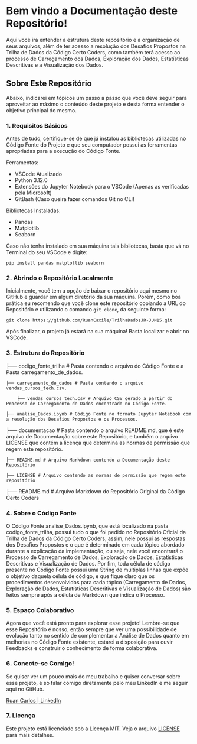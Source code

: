 # Bem vindo a Documentação deste Repositório!

Aqui você irá entender a estrutura deste repositório e a organização de seus arquivos, além de ter acesso a resolução dos Desafios Propostos na Trilha de Dados da Código Certo Coders, como também terá acesso ao processo de Carregamento dos Dados, Exploração dos Dados, Estatísticas Descritivas e a Visualização dos Dados.

## Sobre Este Repositório

Abaixo, indicarei em tópicos um passo a passo que você deve seguir para aproveitar ao máximo o conteúdo deste projeto e desta forma entender o objetivo principal do mesmo.

### 1. Requisitos Básicos

Antes de tudo, certifique-se de que já instalou as bibliotecas utilizadas no Código Fonte do Projeto e que seu computador possui as ferramentas apropriadas para a execução do Código Fonte.

Ferramentas:
 - VSCode Atualizado
 - Python 3.12.0
 - Extensões do Jupyter Notebook para o VSCode (Apenas as verificadas pela Microsoft)
 - GitBash (Caso queira fazer comandos Git no CLI)

Bibliotecas Instaladas: 
 - Pandas
 - Matplotlib
 - Seaborn

Caso não tenha instalado em sua máquina tais bibliotecas, basta que vá no Terminal do seu VSCode e digite:

`pip install pandas matplotlib seaborn`

### 2. Abrindo o Repositório Localmente

Inicialmente, você tem a opção de baixar o repositório aqui mesmo no GitHub e guardar em algum diretório da sua máquina. Porém, como boa prática eu recomendo que você clone este repositório copiando a URL do Repositório e utilizando o comando `git clone`, da seguinte forma:

`git clone https://github.com/RuanCaxile/TrilhaDadosJR-JUN15.git`

Após finalizar, o projeto já estará na sua máquina! Basta localizar e abrir no VSCode.

### 3. Estrutura do Repositório

├── codigo_fonte_trilha # Pasta contendo o arquivo do Código Fonte e a Pasta carregamento_de_dados.
    
    ├── carregamento_de_dados # Pasta contendo o arquivo vendas_cursos_tech.csv.
    
        ├── vendas_cursos_tech.csv # Arquivo CSV gerado a partir do Processo de Carregamento de Dados encontrado no Código Fonte.

    ├── analise_Dados.ipynb # Código Fonte no formato Jupyter Notebook com a resolução dos Desafios Propostos e os Processos.

├── documentacao # Pasta contendo o arquivo README.md, que é este arquivo de Documentação sobre este Repositório, e também o arquivo LICENSE  que contém a licença que determina as normas de permissão que regem este repositório.
    
    ├── README.md # Arquivo Markdown contendo a Documentação deste Repositório

    ├── LICENSE # Arquivo contendo as normas de permissão que regem este repositório

├── README.md # Arquivo Markdown do Repositório Original da Código Certo Coders

### 4. Sobre o Código Fonte

O Código Fonte analise_Dados.ipynb, que está localizado na pasta codigo_fonte_trilha, possui tudo o que foi pedido no Repositório Oficial da Trilha de Dados da Código Certo Coders, assim, nele possui as respostas dos Desafios Propostos e o que é determinado em cada tópico abordado durante a explicação da implementação, ou seja, nele você encontrará o Processo de Carregamento de Dados, Exploração de Dados, Estatísticas Descritivas e Visualização de Dados. Por fim, toda célula de código presente no Código Fonte possui uma String de múltiplas linhas que expõe o objetivo daquela célula de código, e que fique claro que os procedimentos desenvolvidos para cada tópico (Carregamento de Dados, Exploração de Dados, Estatísticas Descritivas e Visualização de Dados) são feitos sempre após a célula de Markdown que indica o Processo.

### 5. Espaço Colaborativo

Agora que você está pronto para explorar esse projeto! Lembre-se que esse Repositório é nosso, então sempre que ver uma possibilidade de evolução tanto no sentido de complementar a Análise de Dados quanto em melhorias no Código Fonte existente, estarei a disposição para ouvir Feedbacks e construir o conhecimento de forma colaborativa.

### 6. Conecte-se Comigo!

Se quiser ver um pouco mais do meu trabalho e quiser conversar sobre esse projeto, é só falar comigo diretamente pelo meu LinkedIn e me seguir aqui no GitHub.

[Ruan Carlos | LinkedIn](https://www.linkedin.com/in/ruan-carlos-3658561ba/)

### 7. Licença 

Este projeto está licenciado sob a Licença MIT. Veja o arquivo [LICENSE](LICENSE) para mais detalhes.
